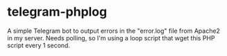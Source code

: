 # telegram-phplog

A simple Telegram bot to output errors in the "error.log" file from Apache2 in my server.
Needs polling, so I'm using a loop script that wget this PHP script every 1 second.
